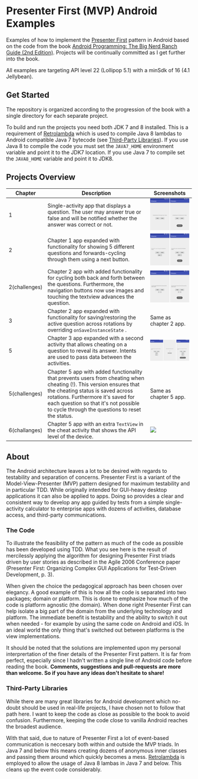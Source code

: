 # Presenter First (MVP) Android Examples

Examples of how to implement the [Presenter First][pf] pattern in Android based on the code from the book [Android Programming: The Big Nerd Ranch Guide (2nd Edition)][book]. Projects will be continually committed as I get further into the book.

All examples are targeting API level 22 (Lollipop 5.1) with a minSdk of 16 (4.1 Jellybean).

[pf]: https://atomicobject.com/resources/presenter-first
[book]: https://www.bignerdranch.com/we-write/android-programming/


## Get Started
The repository is organized according to the progression of the book with a single directory for each separate project. 

To build and run the projects you need both JDK 7 and 8 installed. This is a requirement of [Retrolambda][retrolambda] which is used to compile Java 8 lambdas to Android compatible Java 7 bytecode (see [Third-Party Libraries](#third-party-libraries)). If you use Java 8 to compile the code you must set the `JAVA7_HOME` environment variable and point it to the JDK7 location. If you use Java 7 to compile set the `JAVA8_HOME` variable and point it to JDK8.

## Projects Overview

| Chapter  | Description   | Screenshots |
| -------- | ------------- | ----------- |
| 1        | Single-activity app that displays a question. The user may answer true or false and will be notified whether the answer was correct or not. | <img src="chapter1-geoquiz/screenshots.png?raw=true" width="350"/> |
| 2        | Chapter 1 app expanded with functionality for showing 5 different questions and forwards-cycling through them using a next button. | <img src="chapter2-geoquiz/screenshots.png?raw=true" width="350"/> |
| 2(challenges) | Chapter 2 app with added functionality for cycling both back and forth between the questions. Furthermore, the navigation buttons now use images and touching the textview advances the question. | <img src="chapter2-geoquiz-challenges/screenshots.png?raw=true" width="350"/> |
| 3 | Chapter 2 app expanded with functionality for saving/restoring the active question across rotations by overriding `onSaveInstanceState` . | Same as chapter 2 app. |
| 5 | Chapter 3 app expanded with a second activity that allows cheating on a question to reveal its answer. Intents are used to pass data between the activities. | <img src="chapter5-geoquiz/screenshots.png?raw=true" width="350"/> |
| 5(challenges) | Chapter 5 app with added functionality that prevents users from cheating when cheating (!). This version ensures that the cheating status is saved across rotations. Furthermore it's saved for each question so that it's not possible to cycle through the questions to reset the status. | Same as chapter 5 app. |
| 6(challanges) | Chapter 5 app with an extra `TextView` in the cheat activity that shows the API level of the device. | <img src="chapter6-challenges/screenshots.png?raw=true" width="350"/> |

## About
The Android architecture leaves a lot to be desired with regards to testability and separation of concerns. Presenter First is a variant of the Model-View-Presenter (MVP) pattern designed for maximum testability and in particular TDD. While originally intended for GUI-heavy desktop applications it can also be applied to apps. Doing so provides a clear and consistent way to develop any app guided by tests  from a simple single-activity calculator to enterprise apps with dozens of activities, database access, and third-party communications.

### The Code
To illustrate the feasibility of the pattern as much of the code as possible has been developed using TDD. What you see here is the result of mercilessly applying the algorithm for designing Presenter First triads driven by user stories as described in the Agile 2006 Conference paper (Presenter First: Organizing Complex GUI Applications for Test-Driven Development, p. 3).

When given the choice the pedagogical approach has been chosen over elegancy. A good example of this is how all the code is separated into two packages; domain or platform. This is done to emphasize how much of the code is platform agnostic (the domain). When done right Presenter First can help isolate a big part of the domain from the underlying technology and platform. The immediate benefit is testability and the ability to switch it out when needed - for example by using the same code on Android and iOS. In an ideal world the only thing that's switched out between platforms is the view implementations.

It should be noted that the solutions are implemented upon my personal interprertation of the finer details of the Presenter First pattern. It is far from perfect, especially since I hadn't written a single line of Android code before reading the book. **Comments, suggestions and pull-requests are more than welcome. So if you have any ideas don't hesitate to share!**

### Third-Party Libraries
While there are many great libraries for Android development which no-doubt should be used in real-life projects, I have chosen not to follow that path here. I want to keep the code as close as possible to the book to avoid confusion. Furthermore, keeping the code close to vanilla Android reaches the broadest audience.

With that said, due to nature of Presenter First a lot of event-based communication is neccesary both within and outside the MVP triads. In Java 7 and below this means creating dozens of anonymous inner classes and passing them around which quickly becomes a mess. [Retrolambda][retrolambda] is employed to allow the usage of Java 8 lambas in Java 7 and below. This cleans up the event code considerably.

[retrolambda]: https://github.com/orfjackal/retrolambda